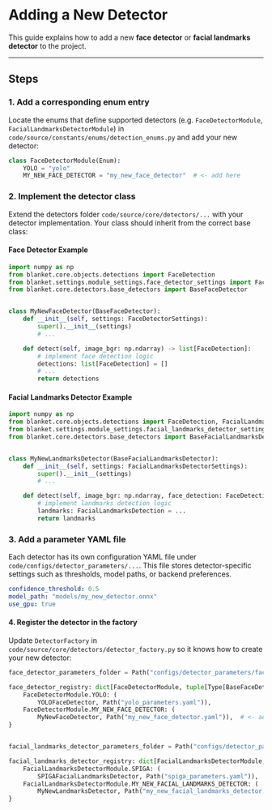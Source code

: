 # Adding a New Detector

This guide explains how to add a new **face detector** or **facial landmarks detector** to the project.

---

## Steps

### 1. Add a corresponding enum entry
Locate the enums that define supported detectors (e.g. `FaceDetectorModule`, `FacialLandmarksDetectorModule`) in 
`code/source/constants/enums/detection_enums.py` and add your new detector:

```python
class FaceDetectorModule(Enum):
    YOLO = "yolo"
    MY_NEW_FACE_DETECTOR = "my_new_face_detector"  # <- add here
```

### 2. Implement the detector class
Extend the detectors folder `code/source/core/detectors/...` with your detector implementation.
Your class should inherit from the correct base class:

#### Face Detector Example

```python
import numpy as np
from blanket.core.objects.detections import FaceDetection
from blanket.settings.module_settings.face_detector_settings import FaceDetectorSettings
from blanket.core.detectors.base_detectors import BaseFaceDetector


class MyNewFaceDetector(BaseFaceDetector):
    def __init__(self, settings: FaceDetectorSettings):
        super().__init__(settings)
        # ...

    def detect(self, image_bgr: np.ndarray) -> list[FaceDetection]:
        # implement face detection logic
        detections: list[FaceDetection] = []
        # ...
        return detections
```

#### Facial Landmarks Detector Example

```python
import numpy as np
from blanket.core.objects.detections import FaceDetection, FacialLandmarksDetection
from blanket.settings.module_settings.facial_landmarks_detector_settings import FacialLandmarksDetectorSettings
from blanket.core.detectors.base_detectors import BaseFacialLandmarksDetector


class MyNewLandmarksDetector(BaseFacialLandmarksDetector):
    def __init__(self, settings: FacialLandmarksDetectorSettings):
        super().__init__(settings)
        # ...

    def detect(self, image_bgr: np.ndarray, face_detection: FaceDetection) -> FacialLandmarksDetection:
        # implement landmarks detection logic
        landmarks: FacialLandmarksDetection = ...
        return landmarks
```

### 3. Add a parameter YAML file
Each detector has its own configuration YAML file under `code/configs/detector_parameters/...`.
This file stores detector-specific settings such as thresholds, model paths, or backend preferences.

```yaml
confidence_threshold: 0.5
model_path: "models/my_new_detector.onnx"
use_gpu: true
```

#### 4. Register the detector in the factory
Update `DetectorFactory` in `code/source/core/detectors/detector_factory.py` so it knows how to create your new detector:

```python
face_detector_parameters_folder = Path("configs/detector_parameters/face_detector_parameters")

face_detector_registry: dict[FaceDetectorModule, tuple[Type[BaseFaceDetector], Path]] = {
    FaceDetectorModule.YOLO: (
        YOLOFaceDetector, Path("yolo_parameters.yaml")),
    FaceDetectorModule.MY_NEW_FACE_DETECTOR: (
        MyNewFaceDetector, Path("my_new_face_detector.yaml")),  # <- add here
}


facial_landmarks_detector_parameters_folder = Path("configs/detector_parameters/facial_landmarks_detector_parameters")

facial_landmarks_detector_registry: dict[FacialLandmarksDetectorModule, tuple[Type[BaseFacialLandmarksDetector], Path]] = {
    FacialLandmarksDetectorModule.SPIGA: (
        SPIGAFacialLandmarksDetector, Path("spiga_parameters.yaml")),
    FacialLandmarksDetectorModule.MY_NEW_FACIAL_LANDMARKS_DETECTOR: (
        MyNewLandmarksDetector, Path("my_new_facial_landmarks_detector.yaml")),  # <- add here
}
```
